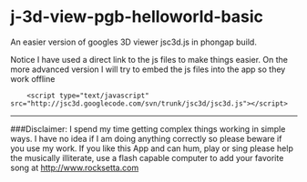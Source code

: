 j-3d-view-pgb-helloworld-basic
==============================

An easier version of googles 3D viewer jsc3d.js  in phongap build.




Notice I have used a direct link to the js files to make things easier. On the more advanced version I will try to embed the js files into the app so they work offline


        <script type="text/javascript" src="http://jsc3d.googlecode.com/svn/trunk/jsc3d/jsc3d.js"></script>
        
        



************************************************************************************************************

###Disclaimer: I spend my time getting complex things working in simple ways. I have no idea if I am doing anything correctly so please beware if you use my work. If you like this App and can hum, play or sing please help the musically illiterate, use a flash capable computer to add your favorite song at http://www.rocksetta.com 
        
